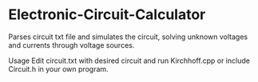 # Electronic-Circuit-Calculator
Parses circuit txt file and simulates the circuit, solving unknown voltages and currents through voltage sources.

Usage
Edit circuit.txt with desired circuit and run Kirchhoff.cpp or include Circuit.h in your own program.
